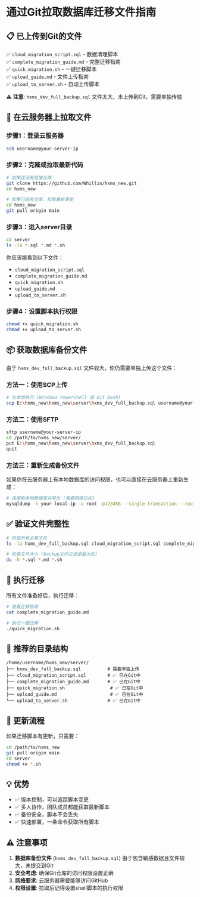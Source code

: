 # 通过Git拉取数据库迁移文件指南

## 📋 已上传到Git的文件

✅ `cloud_migration_script.sql` - 数据清理脚本  
✅ `complete_migration_guide.md` - 完整迁移指南  
✅ `quick_migration.sh` - 一键迁移脚本  
✅ `upload_guide.md` - 文件上传指南  
✅ `upload_to_server.sh` - 自动上传脚本

⚠️ **注意**: `hxms_dev_full_backup.sql` 文件太大，未上传到Git，需要单独传输

## 🚀 在云服务器上拉取文件

### 步骤1：登录云服务器

```bash
ssh username@your-server-ip
```

### 步骤2：克隆或拉取最新代码

```bash
# 如果还没有克隆仓库
git clone https://github.com/Whillin/hxms_new.git
cd hxms_new

# 如果已经有仓库，拉取最新更新
cd hxms_new
git pull origin main
```

### 步骤3：进入server目录

```bash
cd server
ls -la *.sql *.md *.sh
```

你应该能看到以下文件：

- `cloud_migration_script.sql`
- `complete_migration_guide.md`
- `quick_migration.sh`
- `upload_guide.md`
- `upload_to_server.sh`

### 步骤4：设置脚本执行权限

```bash
chmod +x quick_migration.sh
chmod +x upload_to_server.sh
```

## 📦 获取数据库备份文件

由于 `hxms_dev_full_backup.sql` 文件较大，你仍需要单独上传这个文件：

### 方法一：使用SCP上传

```bash
# 在本地执行 (Windows PowerShell 或 Git Bash)
scp E:\hxms_new\hxms_new\server\hxms_dev_full_backup.sql username@your-server-ip:/path/to/hxms_new/server/
```

### 方法二：使用SFTP

```bash
sftp username@your-server-ip
cd /path/to/hxms_new/server/
put E:\hxms_new\hxms_new\server\hxms_dev_full_backup.sql
quit
```

### 方法三：重新生成备份文件

如果你在云服务器上有本地数据库的访问权限，也可以直接在云服务器上重新生成：

```bash
# 连接到本地数据库并导出 (需要网络访问)
mysqldump -h your-local-ip -u root -p123456 --single-transaction --routines --triggers hxms_dev > hxms_dev_full_backup.sql
```

## ✅ 验证文件完整性

```bash
# 检查所有必需文件
ls -la hxms_dev_full_backup.sql cloud_migration_script.sql complete_migration_guide.md quick_migration.sh

# 检查文件大小 (backup文件应该是最大的)
du -h *.sql *.md *.sh
```

## 🎯 执行迁移

所有文件准备好后，执行迁移：

```bash
# 查看迁移指南
cat complete_migration_guide.md

# 执行一键迁移
./quick_migration.sh
```

## 📁 推荐的目录结构

```
/home/username/hxms_new/server/
├── hxms_dev_full_backup.sql          # 需要单独上传
├── cloud_migration_script.sql        # ✅ 已在Git中
├── complete_migration_guide.md       # ✅ 已在Git中
├── quick_migration.sh                 # ✅ 已在Git中
├── upload_guide.md                    # ✅ 已在Git中
└── upload_to_server.sh               # ✅ 已在Git中
```

## 🔄 更新流程

如果迁移脚本有更新，只需要：

```bash
cd /path/to/hxms_new
git pull origin main
cd server
chmod +x *.sh
```

## 💡 优势

- ✅ 版本控制，可以追踪脚本变更
- ✅ 多人协作，团队成员都能获取最新脚本
- ✅ 备份安全，脚本不会丢失
- ✅ 快速部署，一条命令获取所有脚本

## ⚠️ 注意事项

1. **数据库备份文件** (`hxms_dev_full_backup.sql`) 由于包含敏感数据且文件较大，未提交到Git
2. **安全考虑**: 确保Git仓库的访问权限设置正确
3. **网络要求**: 云服务器需要能够访问GitHub
4. **权限设置**: 拉取后记得设置shell脚本的执行权限
